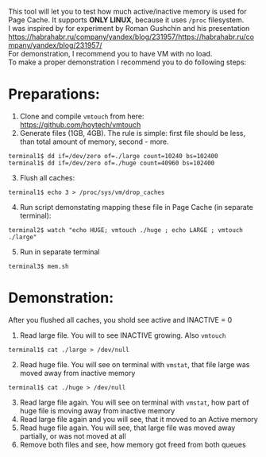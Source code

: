 This tool will let you to test how much active/inactive memory is used for Page Cache. It supports **ONLY LINUX**, because it uses `/proc` filesystem.  
I was inspired by for experiment by Roman Gushchin and his presentation https://habrahabr.ru/company/yandex/blog/231957/https://habrahabr.ru/company/yandex/blog/231957/  
For demonstration, I recommend you to have VM with no load.  
To make a proper demonstration I recommend you to do following steps:  
# Preparations:
1) Clone and compile `vmtouch` from here: https://github.com/hoytech/vmtouch
2) Generate files (1GB, 4GB). The rule is simple: first file should be less, than total amount of memory, second - more.
```
terminal1$ dd if=/dev/zero of=./large count=10240 bs=102400
terminal1$ dd if=/dev/zero of=./huge count=40960 bs=102400
```
3) Flush all caches:
```
terminal1$ echo 3 > /proc/sys/vm/drop_caches
```
4) Run script demonstating mapping these file in Page Cache (in separate terminal):
```
terminal2$ watch "echo HUGE; vmtouch ./huge ; echo LARGE ; vmtouch ./large"
```
5) Run in separate terminal
```
terminal3$ mem.sh 
```
# Demonstration:
After you flushed all caches, you shold see active and INACTIVE = 0
1) Read large file. You will to see INACTIVE growing. Also `vmtouch`  
```
terminal1$ cat ./large > /dev/null
```
2) Read huge file. You will see on terminal with `vmstat`, that file large was moved away from inactive memory
```
terminal1$ cat ./huge > /dev/null
```
3) Read large file again. You will see on terminal with `vmstat`, how part of huge file is moving away from inactive memory
4) Read large file again and you will see, that it moved to an Active memory
5) Read huge file again. You will see, that large file was moved away partially, or was not moved at all
6) Remove both files and see, how memory got freed from both queues
